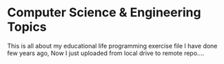 # Computer Science & Engineering Topics
This is all about my educational life programming exercise file I have done few years ago, Now I just uploaded from local drive to remote repo....
